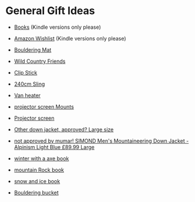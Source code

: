 # General Gift Ideas

- [Books](https://github.com/TerryLansdown/lists/blob/master/books-to-get.md) (Kindle versions only please)

- [Amazon Wishlist](https://www.amazon.co.uk/hz/wishlist/ls/YEMNIYY7ALL8?ref_=wl_share) (Kindle versions only please)
- [Bouldering Mat](https://alpkit.com/products/mujo-bouldering-mat)
- [Wild Country Friends](https://rockrun.com/products/wild-country-friend-1-2-3-set)
- [Clip Stick](https://www.tiso.com/eamga2ti0296/beta-climbing-betastick-evo-s-unisex-no-colour-eamga2ti0296/00126294/?utm_source=organic_shopping&utm_medium=organic&utm_campaign=shopping_feed&gclid=EAIaIQobChMIlrm3xtOSgAMVV9PtCh0KsA9dEAQYASABEgIHlPD_BwE)
- [240cm Sling](https://www.needlesports.com/Catalogue/Climbing/Rock-Trad-Climbing/Slings-Extenders/Mammut-Contact-8mm-Dyneema-Sling)
- [Van heater](https://vwcaliforniaclub.com/shop/product/outdoor-revolution-electric-eco-oscillation-heater)
- [projector screen Mounts](https://vwcaliforniaclub.com/shop/product/vw-t5-t6-t6-1-campervan-projector-screen-fitting-kit-works-with-swivel-seats)
- [Projector screen](https://www.amazon.co.uk/gp/product/B01N7Z1MWQ?ie=UTF8&linkCode=sl1&tag=californiat0a-21&linkId=2bd45f7bfb949eaf4b54ac2a31ba0250&language=en_GB&ref_=as_li_ss_tl&th=1) 
- [Other down jacket, approved? Large size](https://www.cotswoldoutdoor.com/p/mountain-equipment-mens-earthrise-hooded-jacket-B12ABB0205.html?colour=124&utm_source=google&utm_medium=cpc&utm_campaign=CWO-UK-PERF-ONG-PLA-NB-GOOGLE-PMAX2&gad_source=4&gclid=EAIaIQobChMI3aDLjuaFgwMV45RQBh3fUw4fEAsYAyABEgIhD_D_BwE)
- [not approved by mumar! SIMOND Men's Mountaineering Down Jacket - Alpinism Light Blue £89.99 Large](https://www.decathlon.co.uk/p/men-s-mountaineering-down-jacket-mountaineering-light-grey/_/R-p-334331?mc=8649005)
- [winter with a axe book](https://www.needlesports.com/Catalogue/Books-Media/Guidebooks/Scotland/Scotlands-Winter-Mountains-with-One-Axe)
- [mountain Rock book](https://www.needlesports.com/Catalogue/Books-Media/Guidebooks/Scotland/Mountain-Rock-COR-G008)
- [snow and ice book](https://www.needlesports.com/Catalogue/Books-Media/Guidebooks/Scotland/Snow-Ice-COR-CG011)
- [Bouldering bucket](https://www.decathlon.co.uk/p/boulder-chalk-bag-bigblocker-stopchalk-size-xxl-grey/_/R-p-194763?mc=8495291)
